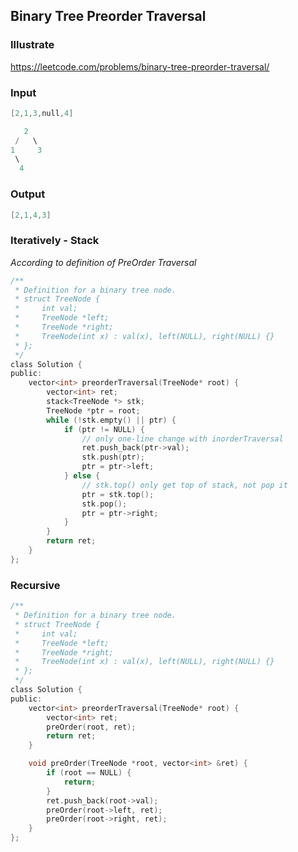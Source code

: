 ## Binary Tree Preorder Traversal
### Illustrate
<https://leetcode.com/problems/binary-tree-preorder-traversal/>

### Input
```c
[2,1,3,null,4]

   2
 /   \
1     3
 \ 
  4 
```

### Output
```c
[2,1,4,3]
```

### Iteratively - Stack
_According to definition of PreOrder Traversal_

```c
/**
 * Definition for a binary tree node.
 * struct TreeNode {
 *     int val;
 *     TreeNode *left;
 *     TreeNode *right;
 *     TreeNode(int x) : val(x), left(NULL), right(NULL) {}
 * };
 */
class Solution {
public:
    vector<int> preorderTraversal(TreeNode* root) {
        vector<int> ret;
        stack<TreeNode *> stk;
        TreeNode *ptr = root;
        while (!stk.empty() || ptr) {
            if (ptr != NULL) {
                // only one-line change with inorderTraversal
                ret.push_back(ptr->val);
                stk.push(ptr);
                ptr = ptr->left;
            } else {
                // stk.top() only get top of stack, not pop it
                ptr = stk.top();
                stk.pop();
                ptr = ptr->right;
            }
        }
        return ret;
    }
};
```

### Recursive
```c
/**
 * Definition for a binary tree node.
 * struct TreeNode {
 *     int val;
 *     TreeNode *left;
 *     TreeNode *right;
 *     TreeNode(int x) : val(x), left(NULL), right(NULL) {}
 * };
 */
class Solution {
public:
    vector<int> preorderTraversal(TreeNode* root) {
        vector<int> ret;
        preOrder(root, ret);
        return ret;
    }

    void preOrder(TreeNode *root, vector<int> &ret) {
        if (root == NULL) {
            return;
        }
        ret.push_back(root->val);
        preOrder(root->left, ret);
        preOrder(root->right, ret);
    }
};
```